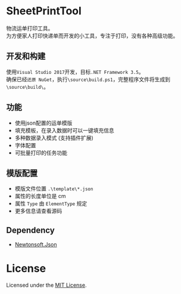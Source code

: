 # SheetPrintTool
物流运单打印工具。  
为方便家人打印快递单而开发的小工具，专注于打印，没有各种高级功能。

## 开发和构建
使用`Visual Studio 2017`开发，目标`.NET Framework 3.5`。  
确保已经`还原 NuGet`，执行`\source\build.ps1`，完整程序文件将生成到`\source\build\`。

## 功能
- 使用json配置的运单模版
- 填充模板，在录入数据时可以一键填充信息
- 多种数据录入模式 (支持插件扩展)
- 字体配置
- 可批量打印的任务功能

## 模版配置
- 模版文件位置 `.\template\*.json`
- 属性的长度单位是 cm
- 属性 `Type` 由 `ElementType` 规定
- 更多信息请查看源码

## Dependency
- [Newtonsoft.Json](https://github.com/JamesNK/Newtonsoft.Json)

# License
Licensed under the [MIT License](https://github.com/ZSkycat/SheetPrintTool/blob/master/LICENSE).
